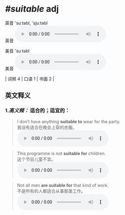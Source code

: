 # ***\#suitable*** adj
英音 'suːtəbl, 'sjuːtəbl  
英音
<audio src="./media/suitable1.aac" controls="controls"></audio>

美音 'suːtəbl  
美音
<audio src="./media/suitable.aac" controls="controls"></audio>



| 词频 4 | 口语 1 | 书面 2 |  

英文释义
---
### 1.*高义频：* **适合的；适宜的：**  

 > I don’t have anything **suitable to** wear for the party.  
 > 我没有适合在晚会上穿的衣服。    
<audio src="./media/suitable51.aac" controls="controls"></audio>

 > This programme is not **suitable for** children.  
 > 这个节目儿童不宜。    
<audio src="./media/suitable52.aac" controls="controls"></audio>

 > Not all men **are suitable for** that kind of work.   
 > 不是所有的人都适合从事那类工作。    
<audio src="./media/suitable-2.aac" controls="controls"></audio>


